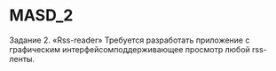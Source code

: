 # MASD_2
Задание 2. «Rss-reader»
Требуется разработать приложение с графическим интерфейсомподдерживающее просмотр любой rss-ленты. 
